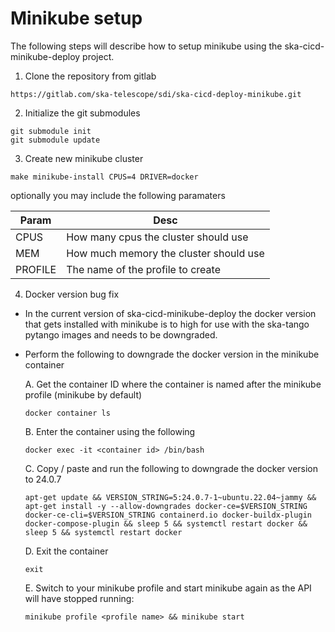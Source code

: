 # Minikube setup
The following steps will describe how to setup minikube using the ska-cicd-minikube-deploy project.

1. Clone the repository from gitlab
```
https://gitlab.com/ska-telescope/sdi/ska-cicd-deploy-minikube.git
```

2. Initialize the git submodules
```
git submodule init
git submodule update
```

3. Create new minikube cluster
```
make minikube-install CPUS=4 DRIVER=docker
```

optionally you may include the following paramaters

| Param | Desc                                   |
|-------|----------------------------------------|
| CPUS  | How many cpus the cluster should use   |
| MEM   | How much memory the cluster should use |
| PROFILE | The name of the profile to create    |

4. Docker version bug fix
- In the current version of ska-cicd-minikube-deploy the docker version that gets installed with minikube is to high for use with the ska-tango pytango images and needs to be downgraded.  
- Perform the following to downgrade the docker version in the minikube container

    A. Get the container ID where the container is named after the minikube profile (minikube by default)
    ```
    docker container ls
    ```

    B. Enter the container using the following
    ```
    docker exec -it <container id> /bin/bash
    ```

    C. Copy / paste and run the following to downgrade the docker version to 24.0.7
    ```
    apt-get update && VERSION_STRING=5:24.0.7-1~ubuntu.22.04~jammy && apt-get install -y --allow-downgrades docker-ce=$VERSION_STRING docker-ce-cli=$VERSION_STRING containerd.io docker-buildx-plugin docker-compose-plugin && sleep 5 && systemctl restart docker && sleep 5 && systemctl restart docker
    ```

    D. Exit the container
    ```
    exit
    ```

    E. Switch to your minikube profile and start minikube again as the API will have stopped running:
    ```
    minikube profile <profile name> && minikube start
    ```